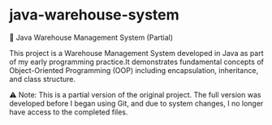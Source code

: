 # java-warehouse-system
🏢 Java Warehouse Management System (Partial)

This project is a Warehouse Management System developed in Java as part of my early programming practice.It demonstrates fundamental concepts of Object-Oriented Programming (OOP) including encapsulation, inheritance, and class structure.

⚠ Note: This is a partial version of the original project. The full version was developed before I began using Git, and due to system changes, I no longer have access to the completed files.
